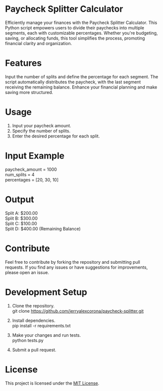 # Paycheck Splitter Calculator
Efficiently manage your finances with the Paycheck Splitter Calculator. This Python script empowers users to divide their paychecks into multiple segments, each with customizable percentages. Whether you're budgeting, saving, or allocating funds, this tool simplifies the process, promoting financial clarity and organization.

# Features
Input the number of splits and define the percentage for each segment.
The script automatically distributes the paycheck, with the last segment receiving the remaining balance.
Enhance your financial planning and make saving more structured.

# Usage
1. Input your paycheck amount.
2. Specify the number of splits.
3. Enter the desired percentage for each split.

# Input Example
paycheck_amount = 1000 <br>
num_splits = 4 <br>
percentages = [20, 30, 10]

# Output
Split A: $200.00 <br>
Split B: $300.00 <br>
Split C: $100.00 <br>
Split D: $400.00 (Remaining Balance)

# Contribute
Feel free to contribute by forking the repository and submitting pull requests.
If you find any issues or have suggestions for improvements, please open an issue.

# Development Setup
1. Clone the repository. <br>
  git clone [https://github.com/jerryalexcorona/paycheck-splitter.git
](https://github.com/jerryalexcorona/paycheck_calculator.git)

3. Install dependencies. <br>
  pip install -r requirements.txt

4. Make your changes and run tests. <br>
  python tests.py

5. Submit a pull request.


# License
This project is licensed under the [MIT License](https://github.com/git/git-scm.com/blob/main/MIT-LICENSE.txt).
